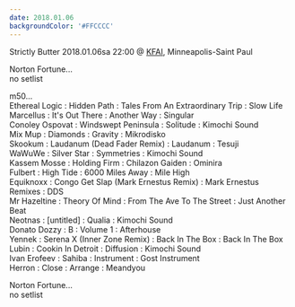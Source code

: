 ```yaml
---
date: 2018.01.06
backgroundColor: '#FFCCCC'
---
```


Strictly Butter 2018.01.06sa 22:00 @ [KFAI](http://kfai.org/), Minneapolis-Saint Paul  

Norton Fortune...  
no setlist  

m50...  
Ethereal Logic : Hidden Path : Tales From An Extraordinary Trip : Slow Life  
Marcellus : It's Out There : Another Way : Singular  
Conoley Ospovat : Windswept Peninsula : Solitude : Kimochi Sound  
Mix Mup : Diamonds : Gravity : Mikrodisko  
Skookum : Laudanum (Dead Fader Remix) : Laudanum : Tesuji  
WaWuWe : Silver Star : Symmetries : Kimochi Sound  
Kassem Mosse : Holding Firm : Chilazon Gaiden : Ominira  
Fulbert : High Tide : 6000 Miles Away : Mile High  
Equiknoxx : Congo Get Slap (Mark Ernestus Remix) : Mark Ernestus Remixes : DDS  
Mr Hazeltine : Theory Of Mind : From The Ave To The Street : Just Another Beat  
Neotnas : \[untitled\] : Qualia : Kimochi Sound  
Donato Dozzy : B : Volume 1 : Afterhouse  
Yennek : Serena X (Inner Zone Remix) : Back In The Box : Back In The Box  
Lubin : Cookin In Detroit : Diffusion : Kimochi Sound  
Ivan Erofeev : Sahiba : Instrument : Gost Instrument  
Herron : Close : Arrange : Meandyou  

Norton Fortune...  
no setlist